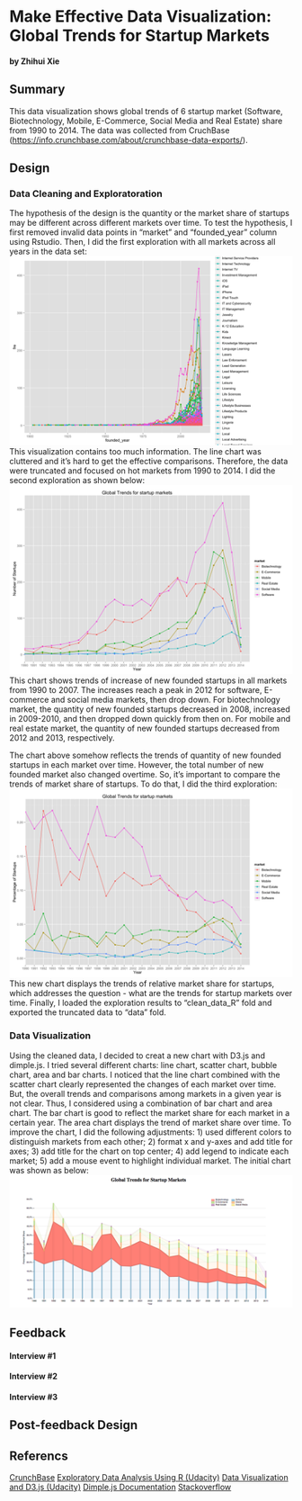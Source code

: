 # Make Effective Data Visualization: Global Trends for Startup Markets
#### by Zhihui Xie
## Summary
This data visualization shows global trends of 6 startup market (Software, Biotechnology, Mobile, E-Commerce, Social Media and Real Estate) share from 1990 to 2014.  The data was collected from CruchBase (https://info.crunchbase.com/about/crunchbase-data-exports/).
## Design
### Data Cleaning and Exploratoration
The hypothesis of the design is the quantity or the market share of startups may be different across different markets over time. To test the hypothesis, I first removed invalid data points in “market” and “founded_year” column using Rstudio. Then, I did the first exploration with all markets across all years in the data set:
![alt tag](images/r1.png) 
This visualization contains too much information. The line chart was cluttered and it’s hard to get the effective comparisons. Therefore, the data were truncated and focused on hot markets from 1990 to 2014. I did the second exploration as shown below:
![alt tag](images/r2.png) 
This chart shows trends of increase of new founded startups in all markets from 1990 to 2007. The increases reach a peak in 2012 for software, E-commerce and social media markets, then drop down. For biotechnology market, the quantity of new founded startups decreased in 2008, increased in 2009-2010, and then dropped down quickly from then on. For mobile and real estate market, the quantity of new founded startups decreased from 2012 and 2013, respectively.

The chart above somehow reflects the trends of quantity of new founded startups in each market over time. However, the total number of new founded market also changed overtime. So, it’s important to compare the trends of market share of startups. To do that, I did the third exploration: 
![alt tag](images/r3.png) 
This new chart displays the trends of relative market share for startups, which addresses the question - what are the trends for startup markets over time. 
Finally, I loaded the exploration results to “clean_data_R” fold and exported the truncated data to “data” fold.
### Data Visualization 
Using the cleaned data, I decided to creat a new chart with D3.js and dimple.js. I tried several different charts: line chart, scatter chart, bubble chart, area and bar charts. I noticed that the line chart combined with the scatter chart clearly represented the changes of each market over time. But, the overall trends and comparisons among markets in a given year is not clear. Thus, I considered using a combination of bar chart and area chart. The bar chart is good to reflect the market share for each market in a certain year. The area chart displays the trend of market share over time. To improve the chart, I did the following adjustments: 1) used different colors to distinguish markets from each other; 2) format x and y-axes and add title for axes; 3) add title for the chart on top center; 4) add legend to indicate each market; 5) add a mouse event to highlight individual market. The initial chart was shown as below:
![alt tag](images/d3.png) 
## Feedback
#### Interview #1

#### Interview #2

#### Interview #3

## Post-feedback Design

## Referencs
[CrunchBase](https://www.crunchbase.com/)
[Exploratory Data Analysis Using R (Udacity)](https://www.udacity.com/course/ud651)
[Data Visualization and D3.js (Udacity)](https://www.udacity.com/course/ud507)
[Dimple.js Documentation](dimplejs.org/)
[Stackoverflow](stackoverflow.com/)
